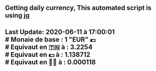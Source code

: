 ## Getting daily currency, This automated script is using [jq](https://stedolan.github.io/jq/)
## Last Update:  2020-06-11 à 17:00:01 </br># Monaie de base : 1 "EUR" 💶 </br> # Equivaut en 🇹🇳 à :  3.2254 </br> # Equivaut en 💵 à : 1.138712</br> # Equivaut en 🐱‍💻 à :  0.000118
